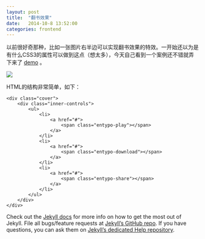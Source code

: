 ```yaml
---
layout: post
title:  "翻书效果"
date:   2014-10-8 13:52:00
categories: frontend
---
```


以前很好奇那种，比如一张图片右半边可以实现翻书效果的特效。一开始还以为是有什么CSS3的属性可以做到这点（想太多），今天自己看到一个案例还不错就弄下来了 [demo][demoSite] 。

<img src="{{site.url}}sysutangzxBlog/source/2014-10-08-book-effect-1.png">

HTML的结构非常简单，如下：

	<div class="cover">
		<div class="inner-controls">
			<ul>
				<li>
					<a href="#">
						<span class="entypo-play"></span>
					</a>
				</li>
				<li>
					<a href="#">
						<span class="entypo-download"></span>
					</a>
				</li>
				<li>
					<a href="#">
						<span class="entypo-share"></span>
					</a>
				</li>
			</ul>
		</div>
	</div>


Check out the [Jekyll docs][jekyll] for more info on how to get the most out of Jekyll. File all bugs/feature requests at [Jekyll’s GitHub repo][jekyll-gh]. If you have questions, you can ask them on [Jekyll’s dedicated Help repository][jekyll-help].


[demoSite]:    http://cody1991.github.io/onlineTest/cssdesk/4/index.html
[jekyll]:      http://jekyllrb.com
[jekyll-gh]:   https://github.com/jekyll/jekyll
[jekyll-help]: https://github.com/jekyll/jekyll-help
